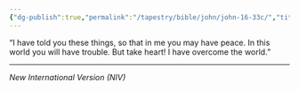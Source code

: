 ```yaml
---
{"dg-publish":true,"permalink":"/tapestry/bible/john/john-16-33c/","title":"John 16:33c","hide":true,"tags":["bible-verse","bible-verse"],"dgHomeLink":true,"dgShowLocalGraph":true,"dgEnableSearch":true}
---
```


“I have told you these things, so that in me you may have peace. In this world you will have trouble. But take heart! I have overcome the world.”

---
*New International Version (NIV)*